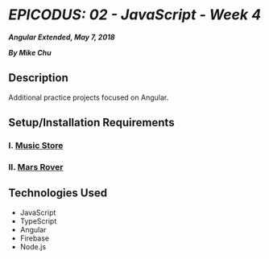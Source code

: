 # _EPICODUS: 02 - JavaScript - Week 4_

***Angular Extended, May 7, 2018***

***By Mike Chu***

## Description

Additional practice projects focused on Angular.

## Setup/Installation Requirements

### I. [Music Store](./music-store/)

### II. [Mars Rover](./mars-rover/)

## Technologies Used

- JavaScript
- TypeScript
- Angular
- Firebase
- Node.js
